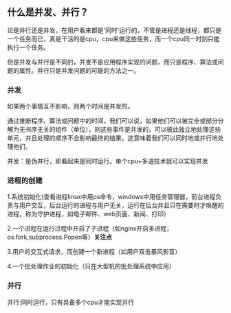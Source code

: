 ## 什么是并发、并行？


论是并行还是并发，在用户看来都是'同时'运行的，不管是进程还是线程，都只是一个任务而已，真是干活的是cpu，cpu来做这些任务，而一个cpu同一时刻只能执行一个任务。

但是并发与并行是不同的，并发不是应用程序实现的问题，而只是程序、算法或问题的属性。并行只是并发问题的可能的方法之一。


### 并发

如果两个事情互不影响，则两个时间是并发的。

通过推断程序、算法或问题中的时间，我们可以说，如果他们可以被完全或部分分解为无书序无关的组件（单位），则这些事件是并发的。可以彼此独立地处理这些单元，并且处理的顺序不会影响最终的结果。这意味着我们可以同时地或并行地处理他们。


并发：是伪并行，即看起来是同时运行。单个cpu+多道技术就可以实现并发

### 进程的创建

1.系统初始化(查看进程linux中用ps命令，windows中用任务管理器，前台进程负责与用户交互，后台运行的进程与用户无关，运行在后台并且只在需要时才唤醒的进程，称为守护进程，如电子邮件、web页面、新闻、打印）

2.一个进程在运行过程中开启了子进程（如nginx开启多进程，os.fork,subprocess.Popen等）**关注点**

3.用户的交互式请求，而创建一个新进程（如用户双击暴风影音）

4.一个批处理作业的初始化（只在大型机的批处理系统中应用）


### 并行

并行:同时运行，只有具备多个cpu才能实现并行
